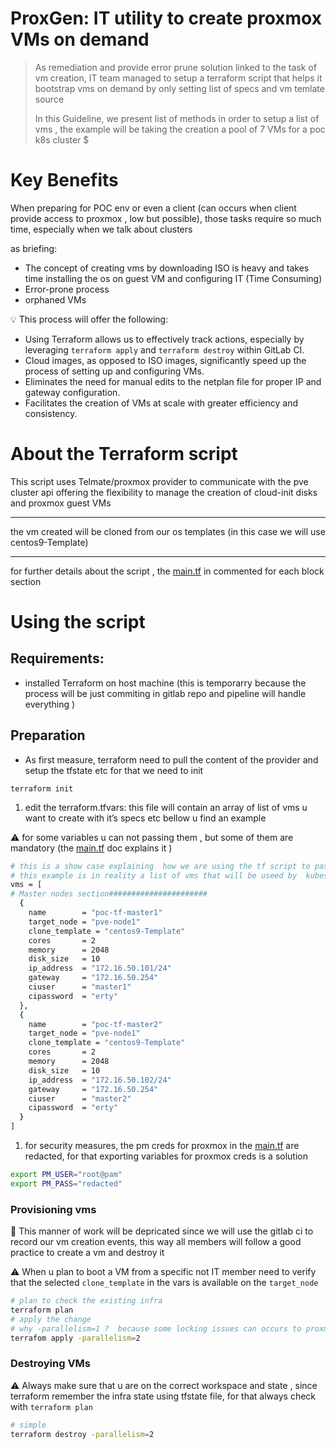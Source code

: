 # ProxGen: IT utility to create proxmox VMs on demand

> As remediation and provide error prune solution linked to the task of vm creation, IT team managed to setup a terraform script that helps it bootstrap vms on demand by only setting list of specs and  vm temlate source
> 
> 
> In this Guideline, we present list of methods in order to setup a list of vms , the example will be taking the creation a pool of 7 VMs for a poc k8s cluster $
> 

# Key Benefits

When preparing for POC env or even a client (can occurs when client provide access to proxmox , low but possible), those tasks require so much time, especially when we talk about clusters 

as briefing:

- The concept of creating vms by downloading ISO is heavy and takes time installing the os on guest VM and configuring IT (Time Consuming)
- Error-prone process
- orphaned VMs

💡 This process will offer the following: 

- Using Terraform allows us to effectively track actions, especially by leveraging `terraform apply` and `terraform destroy` within GitLab CI.
- Cloud images, as opposed to ISO images, significantly speed up the process of setting up and configuring VMs.
- Eliminates the need for manual edits to the netplan file for proper IP and gateway configuration.
- Facilitates the creation of VMs at scale with greater efficiency and consistency.

# About the Terraform script

This script uses Telmate/proxmox provider to communicate with the pve cluster api offering the flexibility to manage the creation of cloud-init disks and proxmox guest VMs

---

the vm created will be cloned from our os templates (in this case we will use centos9-Template)

---

for further details about the script , the [main.tf](http://main.tf) in commented for each block section 

# Using the script

## Requirements:

- installed Terraform on host machine (this is temporarry because the process will be just commiting in gitlab repo and pipeline will handle everything )

## Preparation

- As first measure, terraform need to pull the content of the provider and setup the tfstate etc  for that we need to init

`terraform init`

1. edit the terraform.tfvars: this file will contain an array of list of vms u want to create with it’s specs etc bellow u find an example 

⚠️ for some variables  u can not passing them , but some of them are mandatory (the [main.tf](http://main.tf) doc explains it )

```bash
# this is a show case explaining  how we are using the tf script to pass a number of vms to be created by terraform 
# this example is in reality a list of vms that will be useed by  kubespray ansible to bootstrap a cluster
vms = [
# Master nodes section######################
  {
    name        = "poc-tf-master1"
    target_node = "pve-node1"
    clone_template = "centos9-Template"
    cores       = 2
    memory      = 2048
    disk_size   = 10 
    ip_address  = "172.16.50.101/24"
    gateway     = "172.16.50.254"
    ciuser      = "master1"
    cipassword  = "erty"
  },
  {
    name        = "poc-tf-master2"
    target_node = "pve-node1"
    clone_template = "centos9-Template"
    cores       = 2
    memory      = 2048
    disk_size   = 10
    ip_address  = "172.16.50.102/24"
    gateway     = "172.16.50.254"
    ciuser      = "master2"
    cipassword  = "erty"
  }
]

```

1. for security measures, the pm creds for proxmox in the [main.tf](http://main.tf) are redacted,   for that exporting variables for proxmox creds is a solution 

```bash
export PM_USER="root@pam"
export PM_PASS="redacted"
```

### Provisioning vms

📓 This manner of work will be depricated since we will use the gitlab ci to record our vm creation events, this way all members will follow a good practice to create a vm and destroy it 

⚠️ When u  plan to boot a VM from a specific not IT member need to verify that the selected `clone_template` in the vars  is available on  the `target_node`

```bash
# plan to check the existing infra 
terraform plan 
# apply the change
# why -parallelism=1 ?  because some locking issues can occurs to proxmox server if many clone requests are done , the best choice is 2 to avoid issues 
terrafom apply -parallelism=2
```

### Destroying VMs

⚠️ Always make sure that u are on the correct workspace and state , since terraform remember the infra state using tfstate file, for that always   check with `terraform plan` 

```bash
# simple
terraform destroy -parallelism=2
```